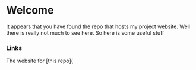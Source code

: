 # Welcome
It appears that you have found the repo that hosts my project website. Well there is really not much to see here.
So here is some useful stuff

### Links
The website for [this repo](
